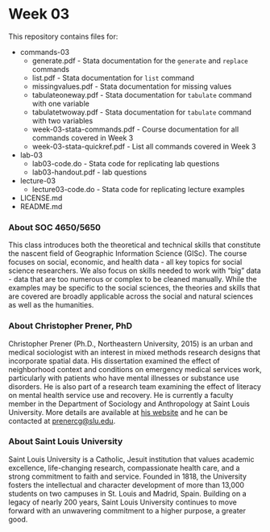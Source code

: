 # Week 03

This repository contains files for:
- commands-03
  - generate.pdf - Stata documentation for the `generate` and `replace` commands
  - list.pdf - Stata documentation for `list` command
  - missingvalues.pdf - Stata documentation for missing values
  - tabulateoneway.pdf - Stata documentation for `tabulate` command with one variable
  - tabulatetwoway.pdf - Stata documentation for `tabulate` command with two variables
  - week-03-stata-commands.pdf - Course documentation for all commands covered in Week 3
  - week-03-stata-quickref.pdf - List all commands covered in Week 3
- lab-03
  - lab03-code.do - Stata code for replicating lab questions
  - lab03-handout.pdf - lab questions
- lecture-03
  - lecture03-code.do - Stata code for replicating lecture examples
- LICENSE.md
- README.md

### About SOC 4650/5650
This class introduces both the theoretical and technical skills that constitute the nascent field of Geographic Information Science (GISc). The course focuses on social, economic, and health data - all key topics for social science researchers. We also focus on skills needed to work with “big” data - data that are too numerous or complex to be cleaned manually. While the examples may be specific to the social sciences, the theories and skills that are covered are broadly applicable across the social and natural sciences as well as the humanities. 

### About Christopher Prener, PhD
Christopher Prener (Ph.D., Northeastern University, 2015) is an urban and medical sociologist with an interest in mixed methods research designs that incorporate spatial data. His dissertation examined the effect of neighborhood context and conditions on emergency medical services work, particularly with patients who have mental illnesses or substance use disorders. He is also part of a research team examining the effect of literacy on mental health service use and recovery. He is currently a faculty member in the Department of Sociology and Anthropology at Saint Louis University. More details are available at [his website](http://www.chrisprener.net) and he can be contacted at [prenercg@slu.edu](mailto:prenercg@slu.edu).

### About Saint Louis University
Saint Louis University is a Catholic, Jesuit institution that values academic excellence, life-changing research, compassionate health care, and a strong commitment to faith and service. Founded in 1818, the University fosters the intellectual and character development of more than 13,000 students on two campuses in St. Louis and Madrid, Spain. Building on a legacy of nearly 200 years, Saint Louis University continues to move forward with an unwavering commitment to a higher purpose, a greater good.